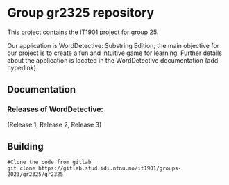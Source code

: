 # Group gr2325 repository

This project contains the IT1901 project for group 25. 

Our application is WordDetective: Substring Edition, the main objective for our project is to create a fun and intuitive game for learning.
Further details about the application is located in the WordDetective documentation (add hyperlink)

## Documentation

### Releases of WordDetective:

(Release 1, Release 2, Release 3)

## Building

```shell
#Clone the code from gitlab
git clone https://gitlab.stud.idi.ntnu.no/it1901/groups-2023/gr2325/gr2325


```

